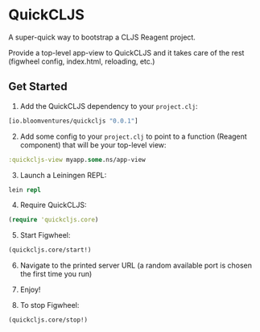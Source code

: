 # QuickCLJS

A super-quick way to bootstrap a CLJS Reagent project.

Provide a top-level app-view to QuickCLJS and it takes care of the rest (figwheel config, index.html, reloading, etc.)

## Get Started

1. Add the QuickCLJS dependency to your `project.clj`:
```clojure
[io.bloomventures/quickcljs "0.0.1"]
```

2. Add some config to your `project.clj` to point to a function (Reagent component) that will be your top-level view:
```clojure
:quickcljs-view myapp.some.ns/app-view
```

3. Launch a Leiningen REPL:
```clojure
lein repl
```

4. Require QuickCLJS:
```clojure
(require 'quickcljs.core)
```

5. Start Figwheel:
```clojure
(quickcljs.core/start!)
```

6. Navigate to the printed server URL (a random available port is chosen the first time you run)

7. Enjoy!

8. To stop Figwheel:
```clojure
(quickcljs.core/stop!)
```

